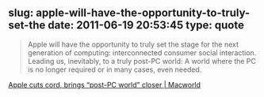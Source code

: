slug: apple-will-have-the-opportunity-to-truly-set-the
date: 2011-06-19 20:53:45
type: quote
---

> Apple will have the opportunity to truly set the stage for the next generation of computing: interconnected consumer social interaction. Leading us, inevitably, to a truly post-PC world: A world where the PC is no longer required or in many cases, even needed.

[Apple cuts cord, brings “post-PC world” closer | Macworld](http://www.macworld.com/article/160575/2011/06/post_pc_world_cuts_cord.html)
